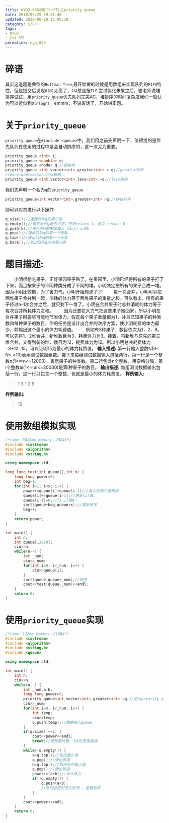 ```yaml
---
title: NYOJ-055初识C++STL之priority_queue
date: 2018/05/29 19:31:40
updated: 2018-08-10 15:08:18
category: C/C++
tags:
- NYOJ
- C++ STL
permalink: nyoj055
---
```

# 碎语
其实这道题是典型的`Huffman Tree`,最开始做的时候是用数组来实现队列的`FIFO`特性，但是提交后发现`O(N)`太高了，OJ总是报`TLE`,尝试优化未果之后，骆老师说堆排序试试，用`priority_queue`优先队列完美AC，堆排序的时间复杂度我们一般认为可以近似到`O(nlogn)`。emmm，不说废话了，开始讲正题。
<!-- more -->
# 关于`priority_queue`
`priority_queue`在`#include <queue>`中，我们用之前先声明一下，值得提的是优先队列在使用的过程中是会自动排序的，这一点尤为重要。
```cpp
priority_queue <int> i;
priority_queue <double> d;
priority_queue <node> q;//结构体
priority_queue <int,vector<int>,greater<int> > q;//greater升序
//#include<vector>可以省略
priority_queue <int,vector<int>,less<int> >q;//less降序
```
我们先声明一个名为`q`的`priority_queue`

```cpp
priority_queue<int,vector<int>,greater<int> >q;//缺省升序
```
则可以对其进行以下操作

```cpp
q.size();//返回队列q元素个数
q.empty();//确定队列q是否为空，空则return 1，反之 return 0
q.push(k);//在队列q的末尾插入（压入）元素k
q.pop();//弹掉队列q的第一个元素
q.top();//取出队列q的第一个元素
q.back();//取出队列q的末尾元素
```

# 题目描述:
　　小明很想吃果子，正好果园果子熟了。在果园里，小明已经将所有的果子打了下来，而且按果子的不同种类分成了不同的堆。小明决定把所有的果子合成一堆。 因为小明比较懒，为了省力气，小明开始想点子了:
　　每一次合并，小明可以把两堆果子合并到一起，消耗的体力等于两堆果子的重量之和。可以看出，所有的果子经过n-1次合并之后，就只剩下一堆了。小明在合并果子时总共消耗的体力等于每次合并所耗体力之和。
　　因为还要花大力气把这些果子搬回家，所以小明在合并果子时要尽可能地节省体力。假定每个果子重量都为1，并且已知果子的种类数和每种果子的数目，你的任务是设计出合并的次序方案，使小明耗费的体力最少，并输出这个最小的体力耗费值。
　　例如有3种果子，数目依次为1，2，9。可以先将1、2堆合并，新堆数目为3，耗费体力为3。接着，将新堆与原先的第三堆合并，又得到新的堆，数目为12，耗费体力为12。所以小明总共耗费体力=3+12=15。可以证明15为最小的体力耗费值。
**输入描述:**
第一行输入整数N(0< N< =10)表示测试数据组数。接下来每组测试数据输入包括两行，第一行是一个整数n(1<＝n<=12000)，表示果子的种类数。第二行包含n个整数，用空格分隔，第i个整数ai(1<＝ai<=20000)是第i种果子的数目。
**输出描述:**
每组测试数据输出包括一行，这一行只包含一个整数，也就是最小的体力耗费值。
**样例输入:**

> 1
3
1  2 9

**样例输出:**
> 15

# 使用数组模拟实现

```cpp
/*time：3828ms memory：2024k*/
#include <iostream>
#include <algorithm>
#include <string.h>

using namespace std;

long long test(int queue[],int x) {
    long long power=0;
    int beg=1;
    for(int i=1; i<x; i++) {
        power+=queue[i]+queue[i-1];//最小的两个值相加
        queue[i]+=queue[i-1];//更新[i]值，
        queue[i-1]=0;//[i-1]置0；
        sort(queue+beg,queue+x);//重新排序
        beg++;
    }
    return power;
}

int main() {
    int n;
    int queue[12010];
	cin>>n;
    while(n--) {
        int _num;
        cin>>_num;
        for(int i=0; i<_num; i++) {
            cin>>queue[i];
        }
        sort(queue,queue+_num);//排序
        cout<<test(queue,_num)<<endl;
    }
    return 0;
}
```

# 使用`priority_queue`实现

```cpp
/*time：122ms memory：2168k*/
#include <iostream>
#include <algorithm>
#include <string.h>
#include <queue>

using namespace std;

int main() {
	int n;
	cin>>n;
	while(n--) {
		int _num,a,b;
		long long power=0;
		priority_queue<int,vector<int>,greater<int> >q;//定义priority_queue
		cin>>_num;
		for(int i=0; i<_num; i++) {
			int temp;
			cin>>temp;
			q.push(temp);//数据插入queue
		}
		if(q.size()==1) {
			cout<<power<<endl;
			break;//特殊值处理，为1时无需搬运
		}
		while(!q.empty()) {
			a=q.top();//取出最小值
			q.pop();//弹出该值
			b=q.top();//取出队列最小值
			q.pop();//弹出该值
			power+=(a+b);//计入体力
			if(!q.empty()) {
				q.push(a+b);
				//队列非空时压入队列 ，重新排序
			}
		}
		cout<<power<<endl;
	}
	return 0;
}
```
